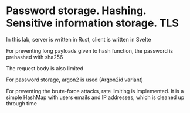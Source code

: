 # Password storage. Hashing. Sensitive information storage. TLS

In this lab, server is written in Rust,
client is written in Svelte

For preventing long payloads given to hash function, the password is prehashed
with sha256

The request body is also limited

For password storage, argon2 is used (Argon2id variant)

For preventing the brute-force attacks, rate limiting is implemented. It is a
simple HashMap with users emails and IP addresses, which is cleaned up
through time


